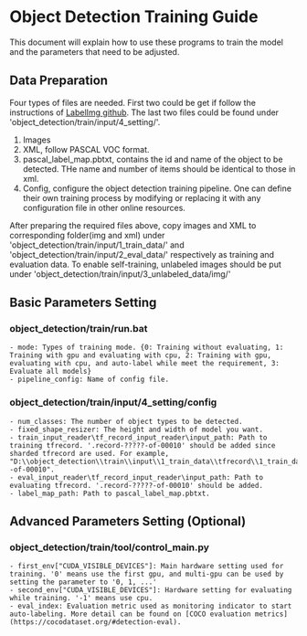 # Object Detection Training Guide
This document will explain how to use these programs to train the model and the parameters that need to be adjusted.

## Data Preparation
Four types of files are needed. First two could be get if follow the instructions of [LabelImg github](https://github.com/tzutalin/labelImg). The last two files could be found under 'object_detection/train/input/4_setting/'.
1. Images
2. XML, follow PASCAL VOC format.
3. pascal_label_map.pbtxt, contains the id and name of the object to be detected. THe name and number of items should be identical to those in xml.
4. Config, configure the object detection training pipeline. One can define their own training process by modifying or replacing it with any configuration file in other online resources.

After preparing the required files above, copy images and XML to corresponding folder(img and xml) under 'object_detection/train/input/1_train_data/' and 'object_detection/train/input/2_eval_data/' respectively as training and evaluation data. 
To enable self-training, unlabeled images should be put under 'object_detection/train/input/3_unlabeled_data/img/'


## Basic Parameters Setting
### object_detection/train/run.bat
```
- mode: Types of training mode. {0: Training without evaluating, 1: Training with gpu and evaluating with cpu, 2: Training with gpu, evaluating with cpu, and auto-label while meet the requirement, 3: Evaluate all models}
- pipeline_config: Name of config file.
```

### object_detection/train/input/4_setting/config
```
- num_classes: The number of object types to be detected.
- fixed_shape_resizer: The height and width of model you want.
- train_input_reader\tf_record_input_reader\input_path: Path to training tfrecord. '.record-?????-of-00010' should be added since sharded tfrecord are used. For example, "D:\\object_detection\\train\\input\\1_train_data\\tfrecord\\1_train_data.record-?????-of-00010". 
- eval_input_reader\tf_record_input_reader\input_path: Path to evaluating tfrecord. '.record-?????-of-00010' should be added.
- label_map_path: Path to pascal_label_map.pbtxt.
```

## Advanced Parameters Setting (Optional)
### object_detection/train/tool/control_main.py
```
- first_env["CUDA_VISIBLE_DEVICES"]: Main hardware setting used for training. '0' means use the first gpu, and multi-gpu can be used by setting the parameter to '0, 1, ...'
- second_env["CUDA_VISIBLE_DEVICES"]: Hardware setting for evaluating while training. '-1' means use cpu.
- eval_index: Evaluation metric used as monitoring indicator to start auto-labeling. More detail can be found on [COCO evaluation metrics](https://cocodataset.org/#detection-eval).
```
